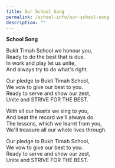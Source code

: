 ```yaml
---
title: Our School Song
permalink: /school-info/our-school-song
description: ""
---
```

**School Song**

Bukit Timah School we honour you,
<br>Ready to do the best that is due.
<br>In work and play let us unite,
<br>And always try to do what's right.

Our pledge to Bukit Timah School,
<br>We vow to give our best to you.
<br>Ready to serve and show our zest,
<br>Unite and STRIVE FOR THE BEST.

With all our hearts we sing to you,
<br>And beat the record we'll always do.
<br>The lessons, which we learnt from you,
<br>We'll treasure all our whole lives through.

Our pledge to Bukit Timah School,
<br>We vow to give our best to you.
<br>Ready to serve and show our zest,
<br>Unite and STRIVE FOR THE BEST.